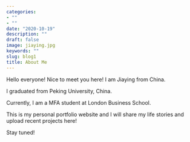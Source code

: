 ```yaml
---
categories:
- ""
- ""
date: "2020-10-19"
description: ""
draft: false
image: jiaying.jpg
keywords: ""
slug: blog1
title: About Me
---
```


Hello everyone! Nice to meet you here! I am Jiaying from China. 

I graduated from Peking University, China. 

Currently, I am a MFA student at London Business School. 

This is my personal portfolio website and I will share my life stories and upload recent projects here! 

Stay tuned!